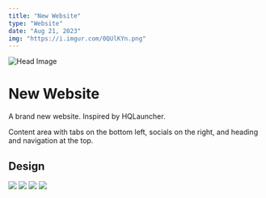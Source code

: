 ```yaml
---
title: "New Website"
type: "Website"
date: "Aug 21, 2023"
img: "https://i.imgur.com/0QUlKYn.png"
---
```


![Head Image](https://i.imgur.com/0QUlKYn.png)

# New Website

A brand new website. Inspired by HQLauncher.

Content area with tabs on the bottom left, socials on the right, and heading and navigation at the top.

## Design

![](https://i.imgur.com/8FvimVK.png)
![](https://i.imgur.com/LUAIYiV.png)
![](https://i.imgur.com/MF6dtJ3.png)
![](https://i.imgur.com/fyKzK91.png)